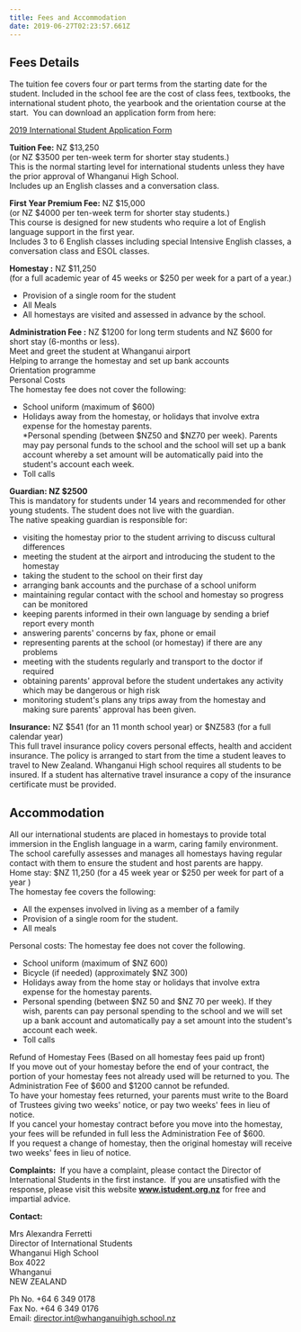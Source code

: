 ```yaml
---
title: Fees and Accommodation
date: 2019-06-27T02:23:57.661Z
---
```

## Fees Details

The tuition fee covers four or part terms from the starting date for the student. Included in the school fee are the cost of class fees, textbooks, the international student photo, the yearbook and the orientation course at the start.  You can download an application form from here:

[2019 International Student Application Form](http://c1940652.r52.cf0.rackcdn.com/5ac82d05b8d39a7499001385/WHS_Application-19.pdf)

**Tuition Fee:** NZ $13,250 \
(or NZ $3500 per ten-week term for shorter stay students.)\
This is the normal starting level for international students unless they have the prior approval of Whanganui High School.\
Includes up an English classes and a conversation class.

**First Year Premium Fee:** NZ $15,000\
(or NZ $4000 per ten-week term for shorter stay students.)\
This course is designed for new students who require a lot of English language support in the first year.\
Includes 3 to 6 English classes including special Intensive English classes, a conversation class and ESOL classes.

**Homestay :** NZ $11,250 \
(for a full academic year of 45 weeks or $250 per week for a part of a year.)  

* Provision of a single room for the student  
* All Meals  
* All homestays are visited and assessed in advance by the school.

**Administration Fee :** NZ $1200 for long term students and NZ $600 for short stay (6-months or less).\
Meet and greet the student at Whanganui airport\
Helping to arrange the homestay and set up bank accounts\
Orientation programme\
Personal Costs\
The homestay fee does not cover the following:  

* School uniform (maximum of $600)  
* Holidays away from the homestay, or holidays that involve extra expense for the homestay parents.\
  *Personal spending (between $NZ50 and $NZ70 per week). Parents may pay personal funds to the school and the school will set up a bank account whereby a set amount will be automatically paid into the student's account each week.  
* Toll calls 

**Guardian: NZ $2500**\
This is mandatory for students under 14 years and recommended for other young students. The student does not live with the guardian.\
The native speaking guardian is responsible for:  

* visiting the homestay prior to the student arriving to discuss cultural differences  
* meeting the student at the airport and introducing the student to the homestay  
* taking the student to the school on their first day  
* arranging bank accounts and the purchase of a school uniform  
* maintaining regular contact with the school and homestay so progress can be monitored  
* keeping parents informed in their own language by sending a brief report every month  
* answering parents' concerns by fax, phone or email  
* representing parents at the school (or homestay) if there are any problems  
* meeting with the students regularly and transport to the doctor if required  
* obtaining parents' approval before the student undertakes any activity which may be dangerous or high risk  
* monitoring student's plans any trips away from the homestay and making sure parents' approval has been given.

**Insurance:** NZ $541 (for an 11 month school year) or $NZ583 (for a full calendar year)\
This full travel insurance policy covers personal effects, health and accident insurance. The policy is arranged to start from the time a student leaves to travel to New Zealand. Whanganui High school requires all students to be insured. If a student has alternative travel insurance a copy of the insurance certificate must be provided.

## Accommodation

All our international students are placed in homestays to provide total immersion in the English language in a warm, caring family environment. The school carefully assesses and manages all homestays having regular contact with them to ensure the student and host parents are happy.\
Home stay: $NZ 11,250 (for a 45 week year or $250 per week for part of a year ) \
The homestay fee covers the following:  

* All the expenses involved in living as a member of a family  
* Provision of a single room for the student.  
* All meals

Personal costs: The homestay fee does not cover the following.  

* School uniform (maximum of $NZ 600)  
* Bicycle (if needed) (approximately $NZ 300)  
* Holidays away from the home stay or holidays that involve extra expense for the homestay parents.  
* Personal spending (between $NZ 50 and $NZ 70 per week). If they wish, parents can pay personal spending to the school and we will set up a bank account and automatically pay a set amount into the student's account each week.  
* Toll calls 

Refund of Homestay Fees (Based on all homestay fees paid up front)\
If you move out of your homestay before the end of your contract, the portion of your homestay fees not already used will be returned to you. The Administration Fee of $600 and $1200 cannot be refunded.\
To have your homestay fees returned, your parents must write to the Board of Trustees giving two weeks' notice, or pay two weeks' fees in lieu of notice.\
If you cancel your homestay contract before you move into the homestay, your fees will be refunded in full less the Administration Fee of $600.\
If you request a change of homestay, then the original homestay will receive two weeks' fees in lieu of notice.

**Complaints:**  If you have a complaint, please contact the Director of International Students in the first instance.  If you are unsatisfied with the response, please visit this website **www.istudent.org.nz** for free and impartial advice. 

**Contact:**

Mrs Alexandra Ferretti\
Director of International Students\
Whanganui High School\
Box 4022\
Whanganui\
NEW ZEALAND

Ph No. +64 6 349 0178\
Fax No. +64 6 349 0176\
Email: director.int@whanganuihigh.school.nz
